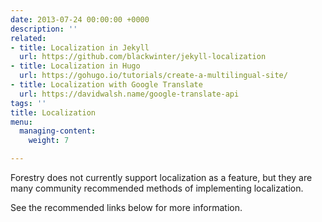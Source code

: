 ```yaml
---
date: 2013-07-24 00:00:00 +0000
description: ''
related:
- title: Localization in Jekyll
  url: https://github.com/blackwinter/jekyll-localization
- title: Localization in Hugo
  url: https://gohugo.io/tutorials/create-a-multilingual-site/
- title: Localization with Google Translate
  url: https://davidwalsh.name/google-translate-api
tags: ''
title: Localization
menu:
  managing-content:
    weight: 7

---
```

Forestry does not currently support localization as a feature, but they are many community recommended methods of implementing localization.

See the recommended links below for more information.
